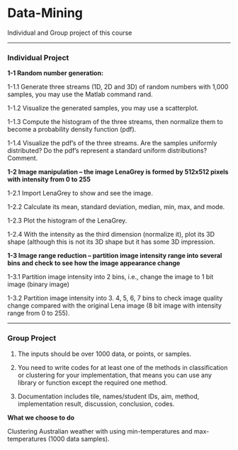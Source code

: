 # Data-Mining

Individual and Group project of this course

---

### Individual Project

**1-1   Random number generation:**

1-1.1         Generate three streams (1D, 2D and 3D) of random numbers with 1,000 samples, you may use the Matlab command rand.

1-1.2         Visualize the generated samples, you may use a scatterplot.

1-1.3         Compute the histogram of the three streams, then normalize them to become a probability density function (pdf).

1-1.4         Visualize the pdf’s of the three streams. Are the samples uniformly distributed? Do the pdf’s represent a standard uniform distributions? Comment.

**1-2   Image manipulation – the image LenaGrey is formed by 512x512 pixels with intensity from 0 to 255**

1-2.1         Import LenaGrey to show and see the image.

1-2.2         Calculate its mean, standard deviation, median, min, max, and mode.

1-2.3         Plot the histogram of the LenaGrey.

1-2.4         With the intensity as the third dimension (normalize it), plot its 3D shape (although this is not its 3D shape but it has some 3D impression.

**1-3   Image range reduction – partition image intensity range into several bins and check to see how the image appearance change**

1-3.1         Partition image intensity into 2 bins, i.e., change the image to 1 bit image (binary image)

1-3.2         Partition image intensity into 3. 4, 5, 6, 7 bins to check image quality change compared with the original Lena image (8 bit image with intensity range from 0 to 255).

---

### Group Project

1. The inputs should be over 1000 data, or points, or samples.

2. You need to write codes for at least one of the methods in classification or clustering for your implementation, that means you can use any library or function except the required one method. 

3. Documentation includes tile, names/student IDs, aim, method, implementation result, discussion, conclusion, codes.

**What we choose to do**

Clustering Australian weather with using min-temperatures and max-temperatures (1000 data samples).